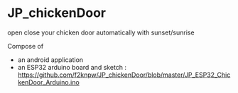 # JP_chickenDoor
open close your chicken door automatically with sunset/sunrise

Compose of 
- an android application 
- an ESP32 arduino board and sketch : https://github.com/f2knpw/JP_chickenDoor/blob/master/JP_ESP32_ChickenDoor_Arduino.ino
